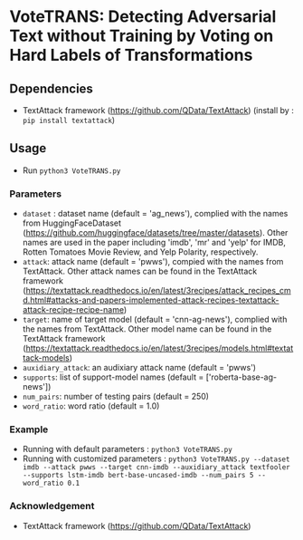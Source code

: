 # VoteTRANS: Detecting Adversarial Text without Training by Voting on Hard Labels of Transformations

## Dependencies

* TextAttack framework (https://github.com/QData/TextAttack) (install by : `pip install textattack`)

## Usage

* Run `python3 VoteTRANS.py`

### Parameters

* `dataset` : dataset name (default = 'ag_news'), complied with the names from HuggingFaceDataset (https://github.com/huggingface/datasets/tree/master/datasets). Other names are used
 in the paper including  'imdb', 'mr' and 'yelp' for IMDB, Rotten Tomatoes Movie Review, and Yelp Polarity, respectively.
* `attack`: attack name (default = 'pwws'), compied with the names from TextAttack. Other attack names can be found in the TextAttack framework (https://textattack.readthedocs.io/en/latest/3recipes/attack_recipes_cmd.html#attacks-and-papers-implemented-attack-recipes-textattack-attack-recipe-recipe-name)
* `target`: name of target model (default = 'cnn-ag-news'), complied with the names from TextAttack. Other model name can be found in the TextAttack framework (https://textattack.readthedocs.io/en/latest/3recipes/models.html#textattack-models)
* `auxidiary_attack`: an audixiary attack name (default = 'pwws')
* `supports`: list of support-model names (default = ['roberta-base-ag-news'])
* `num_pairs`:  number of testing pairs (default = 250)
* `word_ratio`:  word ratio (default = 1.0) 

### Example

* Running with default parameters : `python3 VoteTRANS.py`
* Running with customized parameters : `python3 VoteTRANS.py --dataset imdb --attack pwws --target cnn-imdb --auxidiary_attack textfooler --supports lstm-imdb bert-base-uncased-imdb --num_pairs 5 --word_ratio 0.1`

### Acknowledgement
* TextAttack framework (https://github.com/QData/TextAttack)
